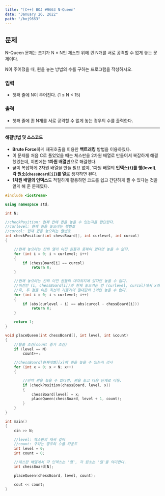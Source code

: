 ```yaml
---
title: "[C++] BOJ #9663 N-Queen"
date: "January 26, 2022"
path: "/boj9663"
---
```


## 문제

N-Queen 문제는 크기가 N × N인 체스판 위에 퀸 N개를 서로 공격할 수 없게 놓는 문제이다.

N이 주어졌을 때, 퀸을 놓는 방법의 수를 구하는 프로그램을 작성하시오.

### 입력

- 첫째 줄에 N이 주어진다. (1 ≤ N < 15)

### 출력

- 첫째 줄에 퀸 N개를 서로 공격할 수 없게 놓는 경우의 수를 출력한다.

<hr />

#### 해결방법 및 소스코드

- **Brute Force**하게 재귀호출을 이용한 **백트래킹** 방법을 이용하였다.
- 이 문제를 처음 C로 풀었었을 때는 체스판을 2차원 배열로 만들어서 복잡하게 해결했었는데, 이번에는 **1차원 배열**만으로 해결했다.
- 굳이 복잡하게 2차원 배열을 만들 필요 없이, 1차원 배열의 **인덱스(`i`)를 행(level)**, **각 원소(`chessBoard[i]`)를 열**로 생각하면 된다.
- **1차원 배열의 인덱스**도 적절하게 활용하면 코드를 쉽고 간단하게 짤 수 있다는 것을 알게 해 준 문제였다.

```cpp
#include <iostream>

using namespace std;

int N;

//checkPosition: 현재 칸에 퀸을 놓을 수 있는지를 판단한다.
//curlevel: 현재 퀸을 놓으려는 행번호
//curcol: 현재 퀸을 놓으려는 열번호
int checkPosition(int chessBoard[], int curlevel, int curcol)
{

    //현재 놓으려는 칸의 열이 이전 퀸들과 중복이 있다면 놓을 수 없다.
    for (int i = 0; i < curlevel; i++)
    {
        if (chessBoard[i] == curcol)
            return 0;
    }

    //현재 놓으려는 칸의 이전 퀸들의 대각위치에 있다면 놓을 수 없다.
    //이전칸 (i, chessBoard[i])과 현재 놓으려는 칸 (curlevel, curcol)에서 x좌표의 차와 y좌표의 차가 같으면 대각위치이다.
    //즉, 두 점을 이은 직선의 기울기의 절대값이 1이면 놓을 수 없다.
    for (int i = 0; i < curlevel; i++)
    {
        if (abs(curlevel - i) == abs(curcol - chessBoard[i]))
            return 0;
    }

    return 1;
}

void placeQueen(int chessBoard[], int level, int &count)
{
    //탈출 조건(count 증가 조건)
    if (level == N)
        count++;

    //chessBoard[현재레벨][x]에 퀸을 놓을 수 있는지 검사
    for (int x = 0; x < N; x++)
    {

        //만약 퀸을 놓을 수 있다면, 퀸을 놓고 다음 단계로 이동.
        if (checkPosition(chessBoard, level, x))
        {
            chessBoard[level] = x;
            placeQueen(chessBoard, level + 1, count);
        }
    }
}

int main()
{
    cin >> N;

    //level: 체스판의 재귀 깊이
    //count: 구하는 경우의 수를 카운트
    int level = 0;
    int count = 0;

    //체스판 배열에서 각 인덱스는 '행', 각 원소는 '열'을 의미한다.
    int chessBoard[N];

    placeQueen(chessBoard, level, count);

    cout << count;
}
```
